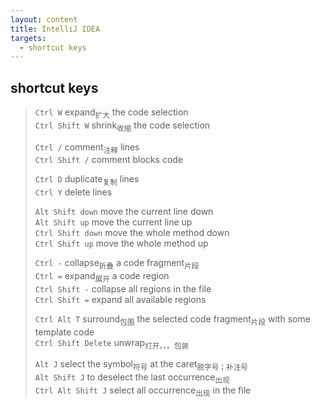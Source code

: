```yaml
---
layout: content
title: IntelliJ IDEA
targets:
  - shortcut keys
---
```


## shortcut keys

> `Ctrl W` expand<sub>扩大</sub> the code selection \
> `Ctrl Shift W` shrink<sub>收缩</sub> the code selection
>
> `Ctrl /` comment<sub>注释</sub> lines \
> `Ctrl Shift /` comment blocks code
>
> `Ctrl D` duplicate<sub>复制</sub> lines \
> `Ctrl Y` delete lines
>
> `Alt Shift down` move the current line down \
> `Alt Shift up` move the current line up \
> `Ctrl Shift down` move the whole method down \
> `Ctrl Shift up` move the whole method up
>
> `Ctrl -` collapse<sub>折叠</sub> a code fragment<sub>片段</sub> \
> `Ctrl =` expand<sub>展开</sub> a code region \
> `Ctrl Shift -` collapse all regions in the file \
> `Ctrl Shift =` expand all available regions
>
> `Ctrl Alt T` surround<sub>包围</sub> the selected code fragment<sub>片段</sub> with some template code \
> `Ctrl Shift Delete` unwrap<sub>打开。。。包装</sub>
>
> `Alt J` select the symbol<sub>符号</sub> at the caret<sub>脱字号；补注号</sub> \
> `Alt Shift J` to deselect the last occurrence<sub>出现</sub> \
> `Ctrl Alt Shift J` select all occurrence<sub>出现</sub> in the file
